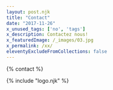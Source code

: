 ```yaml
---
layout: post.njk
title: "Contact"
date: "2017-11-26"
x_unused_tags: ['no', 'tags']
x_description: Contactez nous!
x_featuredImage: /_images/03.jpg
x_permalink: /xx/
eleventyExcludeFromCollections: false
---
```


{% contact %}

{% include "logo.njk" %}